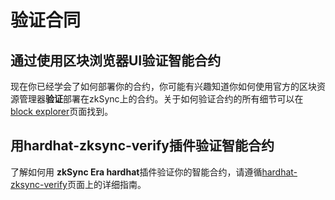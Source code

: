 # 验证合同

## 通过使用区块浏览器UI验证智能合约

现在你已经学会了如何部署你的合约，你可能有兴趣知道你如何使用官方的区块资源管理器**验证**部署在zkSync上的合约。关于如何验证合约的所有细节可以在[block explorer](.../.../api/tools/block-explorer/contract-verification.md)页面找到。


## 用hardhat-zksync-verify插件验证智能合约

了解如何用 **zkSync Era hardhat**插件验证你的智能合约，请遵循[hardhat-zksync-verify](.../.../api/hardhat/hardhat-zksync-verify.md)页面上的详细指南。